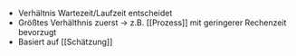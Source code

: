 - Verhältnis Wartezeit/Laufzeit entscheidet
- Größtes Verhälthnis zuerst -> z.B. [[Prozess]] mit geringerer Rechenzeit bevorzugt
- Basiert auf [[Schätzung]]